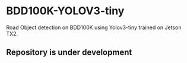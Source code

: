 # BDD100K-YOLOV3-tiny

Road Object detection on BDD100K using Yolov3-tiny trained on Jetson TX2. 

## Repository is under development 
